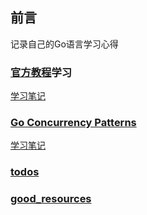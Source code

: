 ## 前言
记录自己的Go语言学习心得

### [官方教程](https://tour.go-zh.org/welcome/1)学习
[学习笔记](./tour_study.md)

### [Go Concurrency Patterns](https://www.bilibili.com/video/BV1UJ411m7U1?from=search&seid=17329437087578237649)
[学习笔记](./go_concurrency_patterns.md)
### [todos](./todo.md) 
### [good_resources](./good_resource.md)

